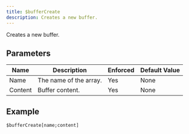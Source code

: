 ```yaml
---
title: $bufferCreate
description: Creates a new buffer.
---
```


Creates a new buffer.
## Parameters
|  Name   |      Description       | Enforced | Default Value |
|---------|------------------------|----------|---------------|
| Name    | The name of the array. | Yes      | None          |
| Content | Buffer content.        | Yes      | None          |
## Example
```
$bufferCreate[name;content]
```
